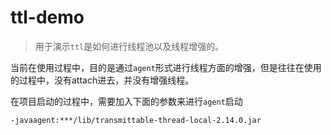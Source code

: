 # ttl-demo


> 用于演示`ttl`是如何进行线程池以及线程增强的。 


当前在使用过程中，目的是通过`agent`形式进行线程方面的增强，但是往往在使用的过程中，没有attach进去，并没有增强线程。

在项目启动的过程中，需要加入下面的参数来进行`agent`启动

```linux
-javaagent:***/lib/transmittable-thread-local-2.14.0.jar
```